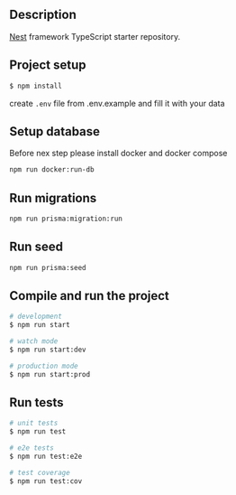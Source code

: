 ## Description

[Nest](https://github.com/nestjs/nest) framework TypeScript starter repository.

## Project setup

```bash
$ npm install
```
create `.env` file from .env.example and fill it with your data
## Setup database
Before nex step please install docker and docker compose
```bash
npm run docker:run-db
````
## Run migrations
```bash
npm run prisma:migration:run
```

## Run seed
```bash
npm run prisma:seed
```

## Compile and run the project

```bash
# development
$ npm run start

# watch mode
$ npm run start:dev

# production mode
$ npm run start:prod
```

## Run tests

```bash
# unit tests
$ npm run test

# e2e tests
$ npm run test:e2e

# test coverage
$ npm run test:cov
```
